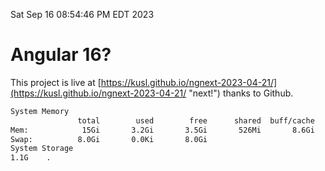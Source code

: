 Sat Sep 16 08:54:46 PM EDT 2023

# Angular 16?


This project is live at [https://kusl.github.io/ngnext-2023-04-21/](https://kusl.github.io/ngnext-2023-04-21/ "next!") thanks to Github.

```bash
System Memory
               total        used        free      shared  buff/cache   available
Mem:            15Gi       3.2Gi       3.5Gi       526Mi       8.6Gi        11Gi
Swap:          8.0Gi       0.0Ki       8.0Gi
System Storage
1.1G	.
```
